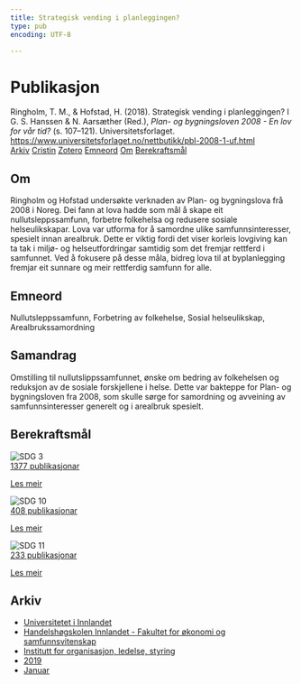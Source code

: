 ```yaml
---
title: Strategisk vending i planleggingen?
type: pub
encoding: UTF-8

---
```

<h1>Publikasjon</h1>
<article id="csl-bib-container-23X5YK2Q" class="csl-bib-container">
  <div class="csl-bib-body"> <div class="csl-entry">Ringholm, T. M., &#38; Hofstad, H. (2018). Strategisk vending i planleggingen? I G. S. Hanssen &#38; N. Aarsæther (Red.), <i>Plan- og bygningsloven 2008 - En lov for vår tid?</i> (s. 107–121). Universitetsforlaget. <a href="https://www.universitetsforlaget.no/nettbutikk/pbl-2008-1-uf.html">https://www.universitetsforlaget.no/nettbutikk/pbl-2008-1-uf.html</a></div> </div>
  <div class="csl-bib-buttons">
    <a href="#taxonomy-article-23X5YK2Q" alt="archive" class="csl-bib-button">Arkiv</a>
    <a href="https://app.cristin.no/results/show.jsf?id=1652518" alt="Cristin" class="csl-bib-button">Cristin</a>
    <a href="http://zotero.org/groups/5881554/items/23X5YK2Q" alt="Zotero" class="csl-bib-button">Zotero</a>
    <a href="#keywords-article-23X5YK2Q" alt="keywords" class="csl-bib-button">Emneord</a>
    <a href="#about-article-23X5YK2Q" alt="about_pub" class="csl-bib-button">Om</a>
    <a href="#sdg-article-23X5YK2Q" alt="sdg" class="csl-bib-button">Berekraftsmål</a>
  </div>
  <div id="csl-bib-meta-container-23X5YK2Q"></div>
</article>
<div id="csl-bib-meta-23X5YK2Q" class="csl-bib-meta">
  <article id="about-article-23X5YK2Q" class="about_pub-article">
    <h1>Om</h1>
    Ringholm og Hofstad undersøkte verknaden av Plan- og bygningslova frå 2008 i Noreg. Dei fann at lova hadde som mål å skape eit nullutsleppssamfunn, forbetre folkehelsa og redusere sosiale helseulikskapar. Lova var utforma for å samordne ulike samfunnsinteresser, spesielt innan arealbruk. Dette er viktig fordi det viser korleis lovgiving kan ta tak i miljø- og helseutfordringar samtidig som det fremjar rettferd i samfunnet. Ved å fokusere på desse måla, bidreg lova til at byplanlegging fremjar eit sunnare og meir rettferdig samfunn for alle.
  </article>
  <article id="keywords-article-23X5YK2Q" class="keywords-article">
    <h1>Emneord</h1>
    Nullutsleppssamfunn, Forbetring av folkehelse, Sosial helseulikskap, Arealbrukssamordning
  </article>
  <article id="abstract-article-23X5YK2Q" class="abstract-article">
    <h1>Samandrag</h1>
    Omstilling til nullutslippssamfunnet, ønske om bedring av folkehelsen og reduksjon av de sosiale forskjellene i helse. Dette var bakteppe for Plan- og bygningsloven fra 2008, som skulle sørge for samordning og avveining av samfunnsinteresser generelt og i arealbruk spesielt.
  </article>
  <article id="sdg-article-23X5YK2Q" class="sdg-article">
    <h1>Berekraftsmål</h1>
    <div class="sdg-container"><div id="sdg3" class="sdg">
        <img src="{{< params subfolder >}}images/sdg/sdg03_nn.png" class="image" alt="SDG 3">
        <div class="sdg-overlay">
          <a href="{{< params subfolder >}}nn/archive/?sdg=3#archive" class="sdg-publication-count"><span>1377</span> publikasjonar</a>
          <p><a href="https://fn.no/om-fn/fns-baerekraftsmaal/god-helse-og-livskvalitet?lang=nno-NO" class="sdg-read-more">Les meir</a></p>
        </div>
      </div> <div id="sdg10" class="sdg">
        <img src="{{< params subfolder >}}images/sdg/sdg10_nn.png" class="image" alt="SDG 10">
        <div class="sdg-overlay">
          <a href="{{< params subfolder >}}nn/archive/?sdg=10#archive" class="sdg-publication-count"><span>408</span> publikasjonar</a>
          <p><a href="https://fn.no/om-fn/fns-baerekraftsmaal/mindre-ulikhet?lang=nno-NO" class="sdg-read-more">Les meir</a></p>
        </div>
      </div> <div id="sdg11" class="sdg">
        <img src="{{< params subfolder >}}images/sdg/sdg11_nn.png" class="image" alt="SDG 11">
        <div class="sdg-overlay">
          <a href="{{< params subfolder >}}nn/archive/?sdg=11#archive" class="sdg-publication-count"><span>233</span> publikasjonar</a>
          <p><a href="https://fn.no/om-fn/fns-baerekraftsmaal/baerekraftige-byer-og-lokalsamfunn?lang=nno-NO" class="sdg-read-more">Les meir</a></p>
        </div>
      </div></div>
  </article>
  <article id="taxonomy-article-23X5YK2Q" class="taxonomy-article">
    <h1>Arkiv</h1>
    <ul>
      <li><a href="{{< params subfolder >}}nn/archive/?key=3DCRN523">Universitetet i Innlandet</a></li>
      <li><a href="{{< params subfolder >}}nn/archive/?key=DU8Q9LN9">Handelshøgskolen Innlandet - Fakultet for økonomi og samfunnsvitenskap</a></li>
      <li><a href="{{< params subfolder >}}nn/archive/?key=4LUWR3ZM">Institutt for organisasjon, ledelse, styring</a></li>
      <li><a href="{{< params subfolder >}}nn/archive/?key=7GQPC2L9">2019</a></li>
      <li><a href="{{< params subfolder >}}nn/archive/?key=2WRZR9KE">Januar</a></li>
    </ul>
  </article>
</div>
